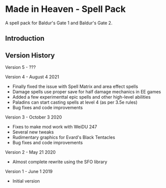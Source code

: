 # Made in Heaven - Spell Pack
A spell pack for Baldur's Gate 1 and Baldur's Gate 2.


## Introduction



## Version History

Version 5 - ???

Version 4 - August 4 2021
- Finally fixed the issue with Spell Matrix and area effect spells
- Damage spells use proper save for half damage mechanics in EE games
- Added a few experimenttal epic spells and other high-level abilities
- Paladins can start casting spells at level 4 (as per 3.5e rules)
- Bug fixes and code improvements

Version 3 - October 3 2020
- Fixes to make mod work with WeiDU 247
- Several new tweaks
- Rudimentary graphics for Evard's Black Tentacles
- Bug fixes and code improvements

Version 2 - May 21 2020
- Almost complete rewrite using the SFO library

Version 1 - June 1 2019
- Initial version
